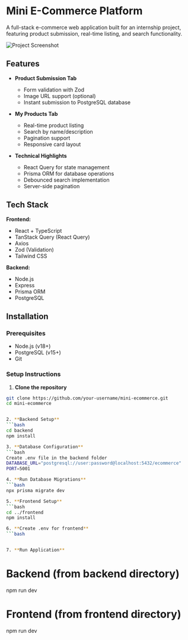 # Mini E-Commerce Platform

A full-stack e-commerce web application built for an internship project, featuring product submission, real-time listing, and search functionality.

![Project Screenshot](/screenshots/app-preview.png) <!-- Add actual screenshot path -->

## Features

- **Product Submission Tab**
  - Form validation with Zod
  - Image URL support (optional)
  - Instant submission to PostgreSQL database

- **My Products Tab**
  - Real-time product listing
  - Search by name/description
  - Pagination support
  - Responsive card layout

- **Technical Highlights**
  - React Query for state management
  - Prisma ORM for database operations
  - Debounced search implementation
  - Server-side pagination

## Tech Stack

**Frontend:**
- React + TypeScript
- TanStack Query (React Query)
- Axios
- Zod (Validation)
- Tailwind CSS

**Backend:**
- Node.js
- Express
- Prisma ORM
- PostgreSQL

## Installation

### Prerequisites
- Node.js (v18+)
- PostgreSQL (v15+)
- Git

### Setup Instructions

1. **Clone the repository**
```bash
git clone https://github.com/your-username/mini-ecommerce.git
cd mini-ecommerce


2. **Backend Setup**
```bash
cd backend
npm install

3. **Database Configuration**
```bash
Create .env file in the backend folder 
DATABASE_URL="postgresql://user:password@localhost:5432/ecommerce"
PORT=5001

4. **Run Database Migrations**
```bash
npx prisma migrate dev

5. **Frontend Setup**
```bash
cd ../frontend
npm install

6. **Create .env for frontend**
```bash


7. **Run Application**
```
# Backend (from backend directory)
npm run dev
# Frontend (from frontend directory)
npm run dev